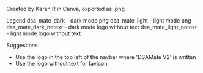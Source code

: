Created by Karan R in Canva, exported as .png

Legend
dsa_mate_dark - dark mode png
dsa_mate_light - light mode png
dsa_mate_dark_notext - dark mode logo without text 
dsa_mate_light_notext - light mode logo without text

Suggestions 
- Use the logo in the top left of the navbar where 'DSAMate V2' is written
- Use the logo without text for favicon